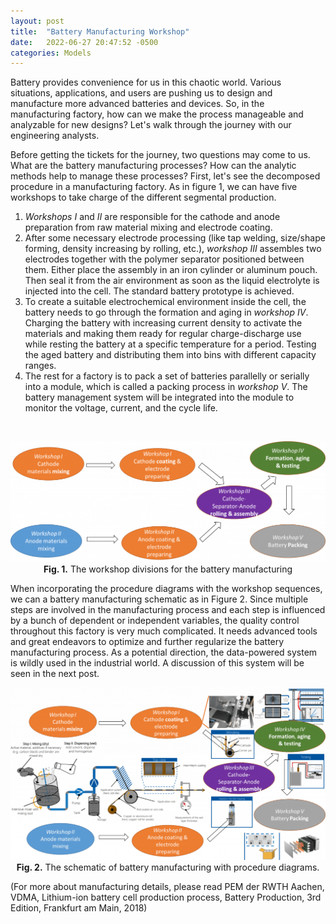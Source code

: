 ```yaml
---
layout: post
title:  "Battery Manufacturing Workshop"
date:   2022-06-27 20:47:52 -0500
categories: Models
---
```


Battery provides convenience for us in this chaotic world. Various situations, applications, and users are pushing us to design and manufacture more advanced batteries and devices. 
So, in the manufacturing factory, how can we make the process manageable and analyzable for new designs? 
Let's walk through the journey with our engineering analysts.

Before getting the tickets for the journey, two questions may come to us. 
What are the battery manufacturing processes? How can the analytic methods help to manage these processes? 
First, let's see the decomposed procedure in a manufacturing factory. As in figure 1, we can have five workshops to take charge of the different segmental production.

1. *Workshops I* and *II* are responsible for the cathode and anode preparation from raw material mixing and electrode coating.
2. After some necessary electrode processing (like tap welding, size/shape forming, density increasing by rolling, etc.), *workshop III* assembles two electrodes together with the polymer separator positioned between them. Either place the assembly in an iron cylinder or aluminum pouch. Then seal it from the air environment as soon as the liquid electrolyte is injected into the cell. The standard battery prototype is achieved.
3. To create a suitable electrochemical environment inside the cell, the battery needs to go through the formation and aging in *workshop IV*. Charging the battery with increasing current density to activate the materials and making them ready for regular charge-discharge use while resting the battery at a specific temperature for a period. Testing the aged battery and distributing them into bins with different capacity ranges.
4. The rest for a factory is to pack a set of batteries parallelly or serially into a module, which is called a packing process in *workshop V*. The battery management system will be integrated into the module to monitor the voltage, current, and the cycle life.
<br>
<p align="center">
	<img src="/assets/images/p4-battery-workshop.jpg" width="600" alt="Fig. 1. The workshop divisions for the battery manufacturing" class="figure-image-post"><br>
	<b>Fig. 1.</b> The workshop divisions for the battery manufacturing
</p>
When incorporating the procedure diagrams with the workshop sequences, we can a battery manufacturing schematic as in Figure 2. 
Since multiple steps are involved in the manufacturing process and each step is influenced by a bunch of dependent or independent variables, the quality control throughout this factory is very much complicated. 
It needs advanced tools and great endeavors to optimize and further regularize the battery manufacturing process. 
As a potential direction, the data-powered system is wildly used in the industrial world. 
A discussion of this system will be seen in the next post.
<br>
<p align="center">
	<img src="/assets/images/p4-battery-workshops.jpg" width="600" alt="Fig. 2. The schematic of battery manufacturing with procedure diagrams." class="figure-image-post"><br>
	<b>Fig. 2.</b> The schematic of battery manufacturing with procedure diagrams.
</p>

(For more about manufacturing details, please read PEM der RWTH Aachen, VDMA, Lithium-ion battery cell production process, Battery Production, 3rd Edition, Frankfurt am Main, 2018)
